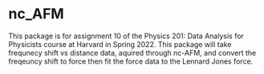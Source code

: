 # nc_AFM

This package is for assignment 10 of the Physics 201: Data Analysis for Physicists course at Harvard in Spring 2022. 
This package will take frequnecy shift vs distance data, aquired through nc-AFM, and convert the freqeuncy shift to force then fit the force data to the Lennard Jones force.
